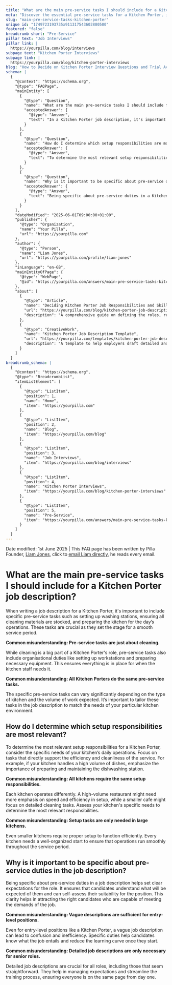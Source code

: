 ```yaml
---
title: "What are the main pre-service tasks I should include for a Kitchen Porter job description?"
meta: "Discover the essential pre-service tasks for a Kitchen Porter, including setup responsibilities and the importance of detailed job descriptions."
slug: "main-pre-service-tasks-kitchen-porter"
unique id: "1749723193735x911317543602880500"
featured: "false"
breadcrumb short: "Pre-Service"
pillar text: "Job Interviews"
pillar link: |
  https://yourpilla.com/blog/interviews
subpage text: "Kitchen Porter Interviews"
subpage link: |
  https://yourpilla.com/blog/kitchen-porter-interviews
blog: "How to Decide on Kitchen Porter Interview Questions and Trial Activities"
schema: |
  {
    "@context": "https://schema.org",
    "@type": "FAQPage",
    "mainEntity": [
      {
        "@type": "Question",
        "name": "What are the main pre-service tasks I should include for a Kitchen Porter job description?",
        "acceptedAnswer": {
          "@type": "Answer",
          "text": "In a Kitchen Porter job description, it's important to specify pre-service tasks such as setting up washing stations, ensuring cleaning materials are fully stocked, and preparing the kitchen for the day’s operations. These tasks are essential for ensuring a smooth service period. Tasks vary widely depending on the kitchen type and work volume, adding that organisational duties are also part of pre-service tasks, ensuring all necessary equipment and workstations are ready for use."
        }
      },
      {
        "@type": "Question",
        "name": "How do I determine which setup responsibilities are most relevant for a Kitchen Porter?",
        "acceptedAnswer": {
          "@type": "Answer",
          "text": "To determine the most relevant setup responsibilities for a Kitchen Porter, assess the specific needs of your kitchen’s daily operations. Emphasize tasks that enhance efficiency and cleanliness, such as preparing and maintaining dishwashing stations particularly in high-volume environments. Each kitchen's unique demands dictate the setup responsibilities; larger kitchens might require speed-focused setups, whereas smaller kitchens might prioritise detailed cleaning tasks."
        }
      },
      {
        "@type": "Question",
        "name": "Why is it important to be specific about pre-service duties in a Kitchen Porter job description?",
        "acceptedAnswer": {
          "@type": "Answer",
          "text": "Being specific about pre-service duties in a Kitchen Porter job description sets clear expectations for the role. It helps candidates understand the demands and assess their suitability, attracting those capable of fulfilling the duties. Clear, detailed descriptions ensure streamlined training and effective operations from the start, important for all roles, including entry-level positions."
        }
      }
    ],
    "dateModified": "2025-06-01T09:00:00+01:00",
    "publisher": {
      "@type": "Organization",
      "name": "Your Pilla",
      "url": "https://yourpilla.com"
    },
    "author": {
      "@type": "Person",
      "name": "Liam Jones",
      "url": "https://yourpilla.com/profile/liam-jones"
    },
    "inLanguage": "en-GB",
    "mainEntityOfPage": {
      "@type": "WebPage",
      "@id": "https://yourpilla.com/answers/main-pre-service-tasks-kitchen-porter"
    },
    "about": [
      {
        "@type": "Article",
        "name": "Deciding Kitchen Porter Job Responsibilities and Skills",
        "url": "https://yourpilla.com/blog/kitchen-porter-job-description",
        "description": "A comprehensive guide on defining the roles, responsibilities and necessary skills for a Kitchen Porter position."
      },
      {
        "@type": "CreativeWork",
        "name": "Kitchen Porter Job Description Template",
        "url": "https://yourpilla.com/templates/kitchen-porter-job-description",
        "description": "A template to help employers draft detailed and specific job descriptions for Kitchen Porters."
      }
    ]
  }
breadcrumb_schema: |
  {
    "@context": "https://schema.org",
    "@type": "BreadcrumbList",
    "itemListElement": [
      {
        "@type": "ListItem",
        "position": 1,
        "name": "Home",
        "item": "https://yourpilla.com"
      },
      {
        "@type": "ListItem",
        "position": 2,
        "name": "Blog",
        "item": "https://yourpilla.com/blog"
      },
      {
        "@type": "ListItem",
        "position": 3,
        "name": "Job Interviews",
        "item": "https://yourpilla.com/blog/interviews"
      },
      {
        "@type": "ListItem",
        "position": 4,
        "name": "Kitchen Porter Interviews",
        "item": "https://yourpilla.com/blog/kitchen-porter-interviews"
      },
      {
        "@type": "ListItem",
        "position": 5,
        "name": "Pre-Service",
        "item": "https://yourpilla.com/answers/main-pre-service-tasks-kitchen-porter"
      }
    ]
  }
---
```


Date modified: 1st June 2025 | This FAQ page has been written by Pilla Founder, [Liam Jones](https://yourpilla.com/profile/liam-jones), click to [email Liam directly](https://mailto:liam@yourpilla.com), he reads every email.

# What are the main pre-service tasks I should include for a Kitchen Porter job description?

When writing a job description for a Kitchen Porter, it's important to include specific pre-service tasks such as setting up washing stations, ensuring all cleaning materials are stocked, and preparing the kitchen for the day’s operations. These tasks are crucial as they set the stage for a smooth service period.

**Common misunderstanding: Pre-service tasks are just about cleaning.**

While cleaning is a big part of a Kitchen Porter's role, pre-service tasks also include organisational duties like setting up workstations and preparing necessary equipment. This ensures everything is in place for when the kitchen staff needs it.

**Common misunderstanding: All Kitchen Porters do the same pre-service tasks.**

The specific pre-service tasks can vary significantly depending on the type of kitchen and the volume of work expected. It’s important to tailor these tasks in the job description to match the needs of your particular kitchen environment.

## How do I determine which setup responsibilities are most relevant?

To determine the most relevant setup responsibilities for a Kitchen Porter, consider the specific needs of your kitchen’s daily operations. Focus on tasks that directly support the efficiency and cleanliness of the service. For example, if your kitchen handles a high volume of dishes, emphasize the importance of preparing and maintaining the dishwashing station.

**Common misunderstanding: All kitchens require the same setup responsibilities.**

Each kitchen operates differently. A high-volume restaurant might need more emphasis on speed and efficiency in setup, while a smaller cafe might focus on detailed cleaning tasks. Assess your kitchen's specific needs to determine the most relevant responsibilities.

**Common misunderstanding: Setup tasks are only needed in large kitchens.**

Even smaller kitchens require proper setup to function efficiently. Every kitchen needs a well-organized start to ensure that operations run smoothly throughout the service period.

## Why is it important to be specific about pre-service duties in the job description?

Being specific about pre-service duties in a job description helps set clear expectations for the role. It ensures that candidates understand what will be expected of them and can self-assess their suitability for the position. This clarity helps in attracting the right candidates who are capable of meeting the demands of the job.

**Common misunderstanding: Vague descriptions are sufficient for entry-level positions.**

Even for entry-level positions like a Kitchen Porter, a vague job description can lead to confusion and inefficiency. Specific duties help candidates know what the job entails and reduce the learning curve once they start.

**Common misunderstanding: Detailed job descriptions are only necessary for senior roles.**

Detailed job descriptions are crucial for all roles, including those that seem straightforward. They help in managing expectations and streamline the training process, ensuring everyone is on the same page from day one.